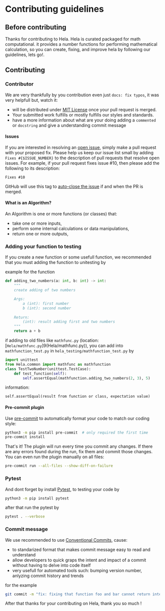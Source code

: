 # Contributing guidelines

## Before contributing

Thanks for contributing to Hela. Hela is curated packaged for math computational. it provides a number functions for performing mathematical calculation, so you can create, fixing, and improve hela by following our guidelines, lets go!.

## Contributing

### Contributor

We are very thankfully by you contribution even just ``docs: fix typos``, it was very helpfull but, watch it:

- will be distributed under [MIT License](LICENSE.md) once your pull request is merged.
- Your submitted work fulfills or mostly fulfills our styles and standards.
- have a more information about what are your doing adding a ``commented`` or ``docstring`` and give a understanding commit message

#### Issues

If you are interested in resolving an [open issue](https://github.com/slowy07/Hela/issues), simply make a pull request with your proposed fix.
Please help us keep our issue list small by adding `Fixes #{$ISSUE_NUMBER}` to the description of pull requests that resolve open issues.
For example, if your pull request fixes issue #10, then please add the following to its description:
```
Fixes #10
```
GitHub will use this tag to [auto-close the issue](https://docs.github.com/en/issues/tracking-your-work-with-issues/linking-a-pull-request-to-an-issue) if and when the PR is merged.

#### What is an Algorithm?

An Algorithm is one or more functions (or classes) that:
* take one or more inputs,
* perform some internal calculations or data manipulations,
* return one or more outputs,

### Adding your function to testing

If you create a new function or some usefull function, we recommended that you must adding the function to unitesting by

example for the function

```py
def adding_two_numbers(a: int, b: int) -> int:
    """
    create adding of two numbers

    Args:
        a (int): first number
        b (int): second number
    
    Return:
        (int): result adding first and two numbers 
    """
    return a + b
```

if adding to old files like ``mathfunc.py`` (location: [``Hela/mathfunc.py``]9(Hela/mathfunc.py)), you can add into ``mathfunction_test.py`` in ``hela_testing/mathfunction_test.py`` by
```py
import unittest
from Hela.common import mathfunc as mathfunction
class TestTwoNumber(unittest.TestCase):
    def test_function(self):
        self.assertEqual(mathfunction.adding_two_numbers(2, 3), 5)
```

information:
```
self.assertEqual(result from function or class, expectation value)
```

#### Pre-commit plugin
Use [pre-commit](https://pre-commit.com/#installation) to automatically format your code to match our coding style:

```bash
python3 -m pip install pre-commit  # only required the first time
pre-commit install
```
That's it! The plugin will run every time you commit any changes. If there are any errors found during the run, fix them and commit those changes. You can even run the plugin manually on all files:

```bash
pre-commit run --all-files --show-diff-on-failure
```

### Pytest
And dont forget by install [Pytest](https://docs.pytest.org/en/7.4.x/), to testing your code by

```bash
python3 -m pip install pytest
```

after that run the pytest by
```bash
pytest . --verbose
```

### Commit message

We use recommended to use [Conventional Commits](https://www.conventionalcommits.org/en/v1.0.0/), cause:
- to standarized format that makes commit message easy to read and understand
- allow developers to quick graps the intent and impact of a commit without having to delve into code itself
- very usefull for automated tools such: bumping version number, anlyzing commit history and trends

for the example
```bash
git commit -m "fix: fixing that function foo and bar cannot return integer"
```


After that thanks for your contributing on Hela, thank you so much !